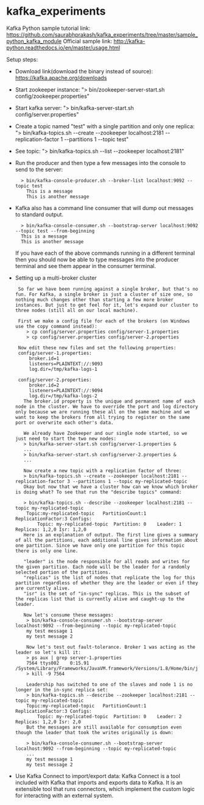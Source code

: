# kafka_experiments

Kafka Python sample tutorial link: https://github.com/saurabhprakash/kafka_experiments/tree/master/sample_python_kafka_module
Official sample link: http://kafka-python.readthedocs.io/en/master/usage.html

Setup steps:
 - Download link(download the binary instead of source): https://kafka.apache.org/downloads
 - Start zookeeper instance: "> bin/zookeeper-server-start.sh config/zookeeper.properties"
 - Start kafka server: "> bin/kafka-server-start.sh config/server.properties"
 - Create a topic named "test" with a single partition and only one replica: "> bin/kafka-topics.sh --create --zookeeper localhost:2181 --replication-factor 1 --partitions 1 --topic test"
 - See topic: "> bin/kafka-topics.sh --list --zookeeper localhost:2181"
 - Run the producer and then type a few messages into the console to send to the server:
    ```
      > bin/kafka-console-producer.sh --broker-list localhost:9092 --topic test
        This is a message
        This is another message
    ```
 - Kafka also has a command line consumer that will dump out messages to standard output.
    ```
      > bin/kafka-console-consumer.sh --bootstrap-server localhost:9092 --topic test --from-beginning
      This is a message
      This is another message
    ```
    If you have each of the above commands running in a different terminal then you should now be able to type messages into the producer terminal and see them appear in the consumer terminal.
    
  - Setting up a multi-broker cluster
    ```
     So far we have been running against a single broker, but that's no fun. For Kafka, a single broker is just a cluster of size one, so nothing much changes other than starting a few more broker instances. But just to get feel for it, let's expand our cluster to three nodes (still all on our local machine).

     First we make a config file for each of the brokers (on Windows use the copy command instead):
        > cp config/server.properties config/server-1.properties
        > cp config/server.properties config/server-2.properties
    
     Now edit these new files and set the following properties:
     config/server-1.properties:
         broker.id=1
         listeners=PLAINTEXT://:9093
         log.dir=/tmp/kafka-logs-1

     config/server-2.properties:
         broker.id=2
         listeners=PLAINTEXT://:9094
         log.dir=/tmp/kafka-logs-2
       The broker.id property is the unique and permanent name of each node in the cluster. We have to override the port and log directory only because we are running these all on the same machine and we want to keep the brokers from all trying to register on the same port or overwrite each other's data.

       We already have Zookeeper and our single node started, so we just need to start the two new nodes:
       > bin/kafka-server-start.sh config/server-1.properties &
       ...
       > bin/kafka-server-start.sh config/server-2.properties &
       ...
       
       Now create a new topic with a replication factor of three:
       > bin/kafka-topics.sh --create --zookeeper localhost:2181 --replication-factor 3 --partitions 1 --topic my-replicated-topic
       Okay but now that we have a cluster how can we know which broker is doing what? To see that run the "describe topics" command:

       > bin/kafka-topics.sh --describe --zookeeper localhost:2181 --topic my-replicated-topic
        Topic:my-replicated-topic   PartitionCount:1    ReplicationFactor:3 Configs:
            Topic: my-replicated-topic  Partition: 0    Leader: 1   Replicas: 1,2,0 Isr: 1,2,0
       Here is an explanation of output. The first line gives a summary of all the partitions, each additional line gives information about one partition. Since we have only one partition for this topic there is only one line.

       "leader" is the node responsible for all reads and writes for the given partition. Each node will be the leader for a randomly selected portion of the partitions.
       "replicas" is the list of nodes that replicate the log for this partition regardless of whether they are the leader or even if they are currently alive.
       "isr" is the set of "in-sync" replicas. This is the subset of the replicas list that is currently alive and caught-up to the leader.
       
       Now let's consume these messages:
        > bin/kafka-console-consumer.sh --bootstrap-server localhost:9092 --from-beginning --topic my-replicated-topic
        my test message 1
        my test message 2

        Now let's test out fault-tolerance. Broker 1 was acting as the leader so let's kill it:
        > ps aux | grep server-1.properties
        7564 ttys002    0:15.91 /System/Library/Frameworks/JavaVM.framework/Versions/1.8/Home/bin/java...
        > kill -9 7564

        Leadership has switched to one of the slaves and node 1 is no longer in the in-sync replica set:
        > bin/kafka-topics.sh --describe --zookeeper localhost:2181 --topic my-replicated-topic
        Topic:my-replicated-topic   PartitionCount:1    ReplicationFactor:3 Configs:
            Topic: my-replicated-topic  Partition: 0    Leader: 2   Replicas: 1,2,0 Isr: 2,0
        But the messages are still available for consumption even though the leader that took the writes originally is down:

        > bin/kafka-console-consumer.sh --bootstrap-server localhost:9092 --from-beginning --topic my-replicated-topic
        ...
        my test message 1
        my test message 2
    ```
    
 - Use Kafka Connect to import/export data: Kafka Connect is a tool included with Kafka that imports and exports data to Kafka. It is an extensible tool that runs connectors, which implement the custom logic for interacting with an external system.
  
